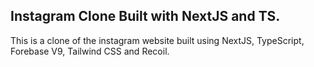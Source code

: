 ## Instagram Clone Built with NextJS and TS.

This is a clone of the instagram website built using NextJS, TypeScript, Forebase V9, Tailwind CSS and Recoil.
